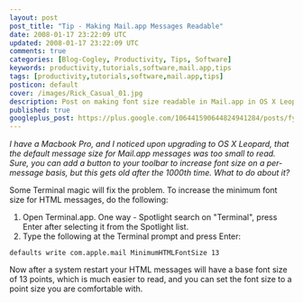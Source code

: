 ```yaml
---           
layout: post
post_title: "Tip - Making Mail.app Messages Readable"
date: 2008-01-17 23:22:09 UTC
updated: 2008-01-17 23:22:09 UTC
comments: true
categories: [Blog-Cogley, Productivity, Tips, Software]
keywords: productivity,tutorials,software,mail.app,tips
tags: [productivity,tutorials,software,mail.app,tips]
posticon: default
cover: /images/Rick_Casual_01.jpg
description: Post on making font size readable in Mail.app in OS X Leopard, by Rick Cogley.
published: true
googleplus_post: https://plus.google.com/106441590644824941284/posts/fyV7L5uA4dM
---
```


_I have a Macbook Pro, and I noticed upon upgrading to OS X Leopard, that the default message size for Mail.app messages was too small to read. Sure, you can add a button to your toolbar to increase font size on a per-message basis, but this gets old after the 1000th time. What to do about it?_

<!--more--> 

Some Terminal magic will fix the problem. To increase the minimum font size for HTML messages, do the following:

1. Open Terminal.app. One way - Spotlight search on "Terminal", press Enter after selecting it from the Spotlight list.
1. Type the following at the Terminal prompt and press Enter:

`defaults write com.apple.mail MinimumHTMLFontSize 13`

Now after a system restart your HTML messages will have a base font size of 13 points, which is much easier to read, and you can set the font size to a point size you are comfortable with.

